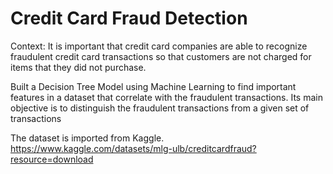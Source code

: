 # Credit Card Fraud Detection
Context:
It is important that credit card companies are able to recognize fraudulent credit card transactions so that customers are not charged for items that they did not purchase.

Built a Decision Tree Model using Machine Learning to find important features in a dataset that correlate with the fraudulent transactions. Its main objective is to distinguish the fraudulent transactions from a given set of transactions

The dataset is imported from Kaggle.
https://www.kaggle.com/datasets/mlg-ulb/creditcardfraud?resource=download
